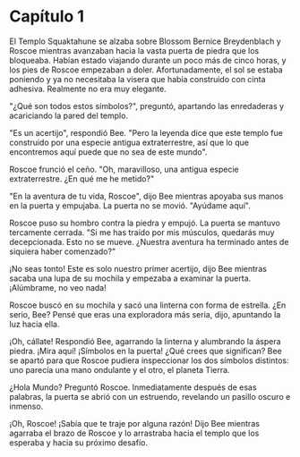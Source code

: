 # Capítulo 1

El Templo Squaktahune se alzaba sobre Blossom Bernice Breydenblach y Roscoe mientras avanzaban hacia la vasta puerta de piedra que los bloqueaba. Habían estado viajando durante un poco más de cinco horas, y los pies de Roscoe empezaban a doler. Afortunadamente, el sol se estaba poniendo y ya no necesitaba la visera que había construido con cinta adhesiva. Realmente no era muy elegante.

"¿Qué son todos estos símbolos?", preguntó, apartando las enredaderas y acariciando la pared del templo.

"Es un acertijo", respondió Bee. "Pero la leyenda dice que este templo fue construido por una especie antigua extraterrestre, así que lo que encontremos aquí puede que no sea de este mundo".

Roscoe frunció el ceño. "Oh, maravilloso, una antigua especie extraterrestre. ¿En qué me he metido?"

"En la aventura de tu vida, Roscoe", dijo Bee mientras apoyaba sus manos en la puerta y empujaba. La puerta no se movió. "Ayúdame aquí".

Roscoe puso su hombro contra la piedra y empujó. La puerta se mantuvo tercamente cerrada. "Si me has traído por mis músculos, quedarás muy decepcionada. Esto no se mueve. ¿Nuestra aventura ha terminado antes de siquiera haber comenzado?"

¡No seas tonto! Este es solo nuestro primer acertijo, dijo Bee mientras sacaba una lupa de su mochila y empezaba a examinar la puerta. ¡Alúmbrame, no veo nada!

Roscoe buscó en su mochila y sacó una linterna con forma de estrella. ¿En serio, Bee? Pensé que eras una exploradora más seria, dijo, apuntando la luz hacia ella.

¡Oh, cállate! Respondió Bee, agarrando la linterna y alumbrando la áspera piedra. ¡Mira aquí! ¡Símbolos en la puerta! ¿Qué crees que significan? Bee se apartó para que Roscoe pudiera inspeccionar los dos símbolos distintos: uno parecía una mano ondulante y el otro, el planeta Tierra.

¿Hola Mundo? Preguntó Roscoe. Inmediatamente después de esas palabras, la puerta se abrió con un estruendo, revelando un pasillo oscuro e inmenso.

¡Oh, Roscoe! ¡Sabía que te traje por alguna razón! Dijo Bee mientras agarraba el brazo de Roscoe y lo arrastraba hacia el templo que los esperaba y hacia su próximo desafío.
